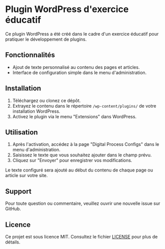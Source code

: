 # Plugin WordPress d'exercice éducatif

Ce plugin WordPress a été créé dans le cadre d'un exercice éducatif pour pratiquer le développement de plugins.

## Fonctionnalités

- Ajout de texte personnalisé au contenu des pages et articles.
- Interface de configuration simple dans le menu d'administration.

## Installation

1. Téléchargez ou clonez ce dépôt.
2. Extrayez le contenu dans le répertoire `/wp-content/plugins/` de votre installation WordPress.
3. Activez le plugin via le menu "Extensions" dans WordPress.

## Utilisation

1. Après l'activation, accédez à la page "Digital Process Configs" dans le menu d'administration.
2. Saisissez le texte que vous souhaitez ajouter dans le champ prévu.
3. Cliquez sur "Envoyer" pour enregistrer vos modifications.

Le texte configuré sera ajouté au début du contenu de chaque page ou article sur votre site.

## Support

Pour toute question ou commentaire, veuillez ouvrir une nouvelle issue sur GitHub.

## Licence

Ce projet est sous licence MIT. Consultez le fichier [LICENSE](LICENSE) pour plus de détails.
